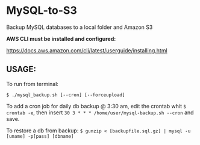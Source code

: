 # MySQL-to-S3
Backup MySQL databases to a local folder and Amazon S3

**AWS CLI must be installed and configured:**

https://docs.aws.amazon.com/cli/latest/userguide/installing.html


## USAGE:

To run from terminal:

```$ ./mysql_backup.sh [--cron] [--forceupload]```

To add a cron job for daily db backup @ 3:30 am, edit the crontab whit `$ crontab -e`, then insert `30 3 * * * /home/user/mysql-backup.sh --cron` and save.


To restore a db from backup: ```$ gunzip < [backupfile.sql.gz] | mysql -u [uname] -p[pass] [dbname]```
